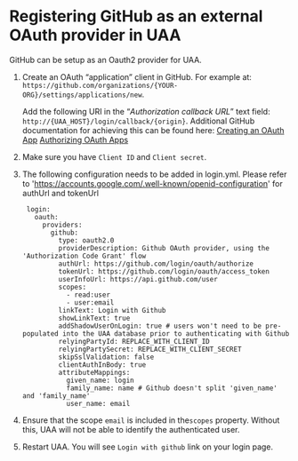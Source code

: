 # Registering GitHub as an external OAuth provider in UAA

GitHub can be setup as an Oauth2 provider for UAA.

1. Create an OAuth “application” client in GitHub.
   For example at: `https://github.com/organizations/{YOUR-ORG}/settings/applications/new`.

   Add the following URI in the “_Authorization callback URL_” text field:
   `http://{UAA_HOST}/login/callback/{origin}`. Additional GitHub
   documentation for achieving this can be found here:
   [Creating an OAuth App](https://docs.github.com/en/free-pro-team@latest/developers/apps/creating-an-oauth-app)
   [Authorizing OAuth Apps](https://docs.github.com/en/free-pro-team@latest/developers/apps/authorizing-oauth-apps)

2. Make sure you have `Client ID` and `Client secret`.

3. The following configuration needs to be added in login.yml.
   Please refer to 'https://accounts.google.com/.well-known/openid-configuration' for authUrl and tokenUrl

        login:
          oauth:
            providers:
              github:
                type: oauth2.0
                providerDescription: Github OAuth provider, using the 'Authorization Code Grant' flow
                authUrl: https://github.com/login/oauth/authorize
                tokenUrl: https://github.com/login/oauth/access_token
                userInfoUrl: https://api.github.com/user
                scopes:
                  - read:user
                  - user:email
                linkText: Login with Github
                showLinkText: true
                addShadowUserOnLogin: true # users won't need to be pre-populated into the UAA database prior to authenticating with Github
                relyingPartyId: REPLACE_WITH_CLIENT_ID
                relyingPartySecret: REPLACE_WITH_CLIENT_SECRET
                skipSslValidation: false
                clientAuthInBody: true
                attributeMappings:
                  given_name: login
                  family_name: name # Github doesn't split 'given_name' and 'family_name'
                  user_name: email

4. Ensure that the scope `email` is included in the`scopes` property. Without
   this, UAA will not be able to identify the authenticated user.

5. Restart UAA. You will see `Login with github` link on your login page.
